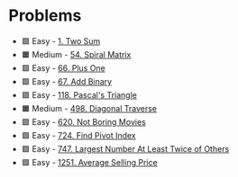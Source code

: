 # Problems
* 🟩 Easy - [1. Two Sum](<1. Two Sum.md>)
* 🟧 Medium - [54. Spiral Matrix](<54. Spiral Matrix.md>)
* 🟩 Easy - [66. Plus One](<66. Plus One.md>)
* 🟩 Easy - [67. Add Binary](<67. Add Binary.md>)
* 🟩 Easy - [118. Pascal's Triangle](<118. Pascal's Triangle.md>)
* 🟧 Medium - [498. Diagonal Traverse](<498. Diagonal Traverse.md>)
* 🟩 Easy - [620. Not Boring Movies](<620. Not Boring Movies.md>)
* 🟩 Easy - [724. Find Pivot Index](<724. Find Pivot Index.md>)
* 🟩 Easy - [747. Largest Number At Least Twice of Others](<747. Largest Number At Least Twice of Others.md>)
* 🟩 Easy - [1251. Average Selling Price](<1251. Average Selling Price.md>)
